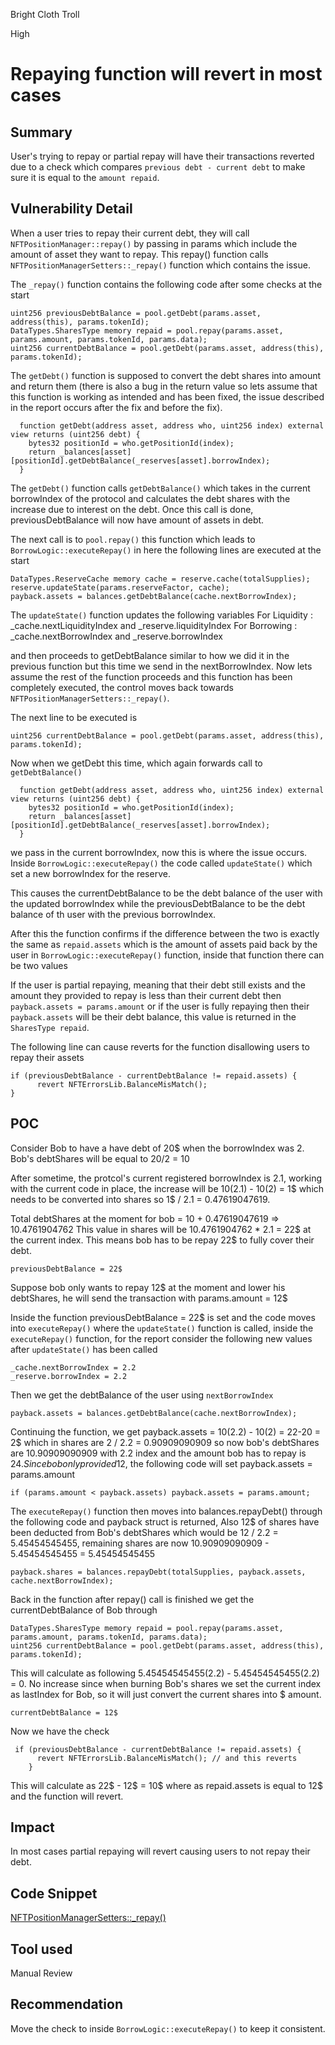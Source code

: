 Bright Cloth Troll

High

# Repaying function will revert in most cases

## Summary

User's trying to repay or partial repay will have their transactions reverted due to a check which compares `previous debt - current debt` to make sure it is equal to the `amount repaid`. 

## Vulnerability Detail

When a user tries to repay their current debt, they will call `NFTPositionManager::repay()` by passing in params which include the amount of asset they want to repay. This repay() function calls `NFTPositionManagerSetters::_repay()` function which contains the issue.

The `_repay()` function contains the following code after some checks at the start

```solidity
uint256 previousDebtBalance = pool.getDebt(params.asset, address(this), params.tokenId);
DataTypes.SharesType memory repaid = pool.repay(params.asset, params.amount, params.tokenId, params.data);
uint256 currentDebtBalance = pool.getDebt(params.asset, address(this), params.tokenId);
```

The `getDebt()` function is supposed to convert the debt shares into amount and return them (there is also a bug in the return value so lets assume that this function is working as intended and has been fixed, the issue described in the report occurs after the fix and before the fix).

```solidity
  function getDebt(address asset, address who, uint256 index) external view returns (uint256 debt) {
    bytes32 positionId = who.getPositionId(index);
    return _balances[asset][positionId].getDebtBalance(_reserves[asset].borrowIndex);
  }
```
The `getDebt()` function calls `getDebtBalance()` which takes in the current borrowIndex of the protocol and calculates the debt shares with the increase due to interest on the debt. Once this call is done, previousDebtBalance will now have amount of assets in debt. 

The next call is to `pool.repay()` this function which leads to `BorrowLogic::executeRepay()` in here the following lines are executed at the start

```solidity
DataTypes.ReserveCache memory cache = reserve.cache(totalSupplies);
reserve.updateState(params.reserveFactor, cache);
payback.assets = balances.getDebtBalance(cache.nextBorrowIndex);
```

The `updateState()` function updates the following variables
For Liquidity : _cache.nextLiquidityIndex and _reserve.liquidityIndex
For Borrowing : _cache.nextBorrowIndex and _reserve.borrowIndex

and then proceeds to getDebtBalance similar to how we did it in the previous function but this time we send in the nextBorrowIndex. Now lets assume the rest of the function proceeds and this function has been completely executed, the control moves back towards `NFTPositionManagerSetters::_repay()`.

The next line to be executed is 
```solidity
uint256 currentDebtBalance = pool.getDebt(params.asset, address(this), params.tokenId);
```

Now when we getDebt this time, which again forwards call to `getDebtBalance()`
```solidity
  function getDebt(address asset, address who, uint256 index) external view returns (uint256 debt) {
    bytes32 positionId = who.getPositionId(index);
    return _balances[asset][positionId].getDebtBalance(_reserves[asset].borrowIndex);
  }
```

we pass in the current borrowIndex, now this is where the issue occurs. Inside `BorrowLogic::executeRepay()` the code called 
`updateState()` which set a new borrowIndex for the reserve. 

This causes the currentDebtBalance to be the debt balance of the user with the updated borrowIndex while the previousDebtBalance to be the debt balance of th user with the previous borrowIndex.

After this the function confirms if the difference between the two is exactly the same as `repaid.assets` which is the amount of assets paid back by the user in `BorrowLogic::executeRepay()` function, inside that function there can be two values

If the user is partial repaying, meaning that their debt still exists and the amount they provided to repay is less than their current debt then `payback.assets = params.amount` or if the user is fully repaying then their `payback.assets` will be their debt balance, this value is returned in the `SharesType repaid`.

The following line can cause reverts for the function disallowing users to repay their assets

```solidity
if (previousDebtBalance - currentDebtBalance != repaid.assets) {
      revert NFTErrorsLib.BalanceMisMatch();
}
```

## POC

Consider Bob to have a have debt of 20$ when the borrowIndex was 2. 
Bob's debtShares will be equal to 20/2 = 10

After sometime, the protcol's current registered borrowIndex is 2.1, working with the current code in place, the increase will be 10(2.1) - 10(2) = 1$ which needs to be converted into shares so 1$ / 2.1 = 0.47619047619. 

Total debtShares at the moment for bob = 10 + 0.47619047619 => 10.4761904762
This value in shares will be 10.4761904762 * 2.1 = 22$ at the current index. This means bob has to be repay 22$ to fully cover their debt.

`previousDebtBalance = 22$`

Suppose bob only wants to repay 12$ at the moment and lower his debtShares, he will send the transaction with params.amount = 12$

Inside the function previousDebtBalance = 22$ is set and the code moves into `executeRepay()` where the `updateState()` function is called, inside the `executeRepay()` function, for the report consider the following new values after `updateState()` has been called

```solidity
_cache.nextBorrowIndex = 2.2
_reserve.borrowIndex = 2.2
```

Then we get the debtBalance of the user using `nextBorrowIndex`

```solidity
payback.assets = balances.getDebtBalance(cache.nextBorrowIndex);
```

Continuing the function, we get payback.assets = 10(2.2) - 10(2) = 22-20 = 2$ which in shares are 2 / 2.2 = 0.90909090909 so now bob's debtShares are 
10.90909090909 with 2.2 index and the amount bob has to repay is 24$. Since bob only provided 12$, the following code will set payback.assets = params.amount

```solidity
if (params.amount < payback.assets) payback.assets = params.amount;
```

The `executeRepay()` function then moves into balances.repayDebt() through the following code and payback struct is returned, Also 12$ of shares have been deducted from Bob's debtShares which would be 12 / 2.2 = 5.45454545455, remaining shares are now 10.90909090909 - 5.45454545455 = 5.45454545455

```solidity
payback.shares = balances.repayDebt(totalSupplies, payback.assets, cache.nextBorrowIndex);
```

Back in the function after repay() call is finished we get the currentDebtBalance of Bob through
```solidity
DataTypes.SharesType memory repaid = pool.repay(params.asset, params.amount, params.tokenId, params.data);
uint256 currentDebtBalance = pool.getDebt(params.asset, address(this), params.tokenId);
```

This will calculate as following 5.45454545455(2.2) - 5.45454545455(2.2) = 0. No increase since when burning Bob's shares we set the current index as lastIndex for Bob, so it will just convert the current shares into $ amount.

`currentDebtBalance = 12$`

Now we have the check 

```solidity
 if (previousDebtBalance - currentDebtBalance != repaid.assets) {
      revert NFTErrorsLib.BalanceMisMatch(); // and this reverts
    }
```

This will calculate as 22$ - 12$ = 10$ where as repaid.assets is equal to 12$ and the function will revert.

## Impact

In most cases partial repaying will revert causing users to not repay their debt.

## Code Snippet

[NFTPositionManagerSetters::_repay()](https://github.com/sherlock-audit/2024-06-new-scope/blob/main/zerolend-one/contracts/core/positions/NFTPositionManagerSetters.sol#L105-L139)

## Tool used

Manual Review

## Recommendation

Move the check to inside `BorrowLogic::executeRepay()` to keep it consistent.